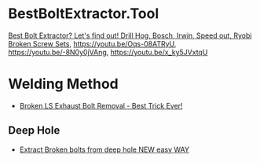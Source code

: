 # BestBoltExtractor.Tool
[Best Bolt Extractor? Let's find out! Drill Hog, Bosch, Irwin, Speed out, Ryobi Broken Screw Sets](https://youtu.be/XVTn6wI4g6s), https://youtu.be/Oqs-08ATRyU, https://youtu.be/-8N0y0jVAng, https://youtu.be/x_ky5JVxtqU

# Welding Method
- [Broken LS Exhaust Bolt Removal - Best Trick Ever!](https://youtu.be/Oqs-08ATRyU)

## Deep Hole
- [Extract Broken bolts from deep hole NEW easy WAY](https://youtu.be/-8N0y0jVAng)
